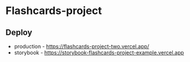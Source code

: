 # Flashcards-project

## Deploy
- production - https://flashcards-project-two.vercel.app/
- storybook - https://storybook-flashcards-project-example.vercel.app
